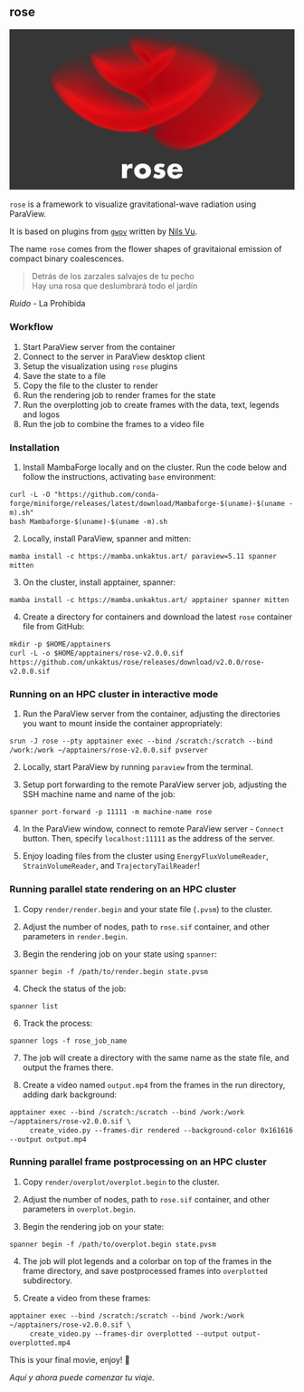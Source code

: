 ## rose

![The rose](rose.png)

`rose` is a framework to visualize gravitational-wave radiation using ParaView.

It is based on plugins from [`gwpv`](https://github.com/nilsvu/gwpv) written by [Nils Vu](https://github.com/nilsvu).

The name `rose` comes from the flower shapes of gravitaional emission of compact binary coalescences.

> Detrás de los zarzales salvajes de tu pecho \
> Hay una rosa que deslumbrará todo el jardín

_Ruido_ - La Prohibida

### Workflow
1. Start ParaView server from the container
2. Connect to the server in ParaView desktop client
3. Setup the visualization using `rose` plugins
4. Save the state to a file
5. Copy the file to the cluster to render
6. Run the rendering job to render frames for the state
7. Run the overplotting job to create frames with the data, text, legends and logos
8. Run the job to combine the frames to a video file


### Installation

1. Install MambaForge locally and on the cluster.
Run the code below and follow the instructions, activating `base` environment:

```shell
curl -L -O "https://github.com/conda-forge/miniforge/releases/latest/download/Mambaforge-$(uname)-$(uname -m).sh"
bash Mambaforge-$(uname)-$(uname -m).sh
```

2. Locally, install ParaView, spanner and mitten:
```shell
mamba install -c https://mamba.unkaktus.art/ paraview=5.11 spanner mitten
```

3. On the cluster, install apptainer, spanner:
```shell
mamba install -c https://mamba.unkaktus.art/ apptainer spanner mitten
```

4. Create a directory for containers and download the latest `rose` container file from GitHub:
```shell
mkdir -p $HOME/apptainers
curl -L -o $HOME/apptainers/rose-v2.0.0.sif https://github.com/unkaktus/rose/releases/download/v2.0.0/rose-v2.0.0.sif
```


### Running on an HPC cluster in interactive mode

1. Run the ParaView server from the container, adjusting the directories you want to mount inside the container appropriately:
```shell
srun -J rose --pty apptainer exec --bind /scratch:/scratch --bind /work:/work ~/apptainers/rose-v2.0.0.sif pvserver
```

2. Locally, start ParaView by running `paraview` from the terminal.

3. Setup port forwarding to the remote ParaView server job, adjusting the SSH machine name and name of the job:
```shell
spanner port-forward -p 11111 -m machine-name rose
```

4. In the ParaView window, connect to remote ParaView server - `Connect` button.
Then, specify `localhost:11111` as the address of the server.

6. Enjoy loading files from the cluster using `EnergyFluxVolumeReader`, `StrainVolumeReader`, and `TrajectoryTailReader`!



### Running parallel state rendering on an HPC cluster

1. Copy `render/render.begin` and your state file (`.pvsm`) to the cluster.

2. Adjust the number of nodes, path to `rose.sif` container, and other parameters in `render.begin`.

3. Begin the rendering job on your state using `spanner`:
```shell
spanner begin -f /path/to/render.begin state.pvsm
```
4. Check the status of the job:
```shell
spanner list
```

6. Track the process:
```shell
spanner logs -f rose_job_name
```

7. The job will create a directory with the same name as the state file, and output the frames there.

8. Create a video named `output.mp4` from the frames in the run directory, adding dark background:
```shell
apptainer exec --bind /scratch:/scratch --bind /work:/work ~/apptainers/rose-v2.0.0.sif \
     create_video.py --frames-dir rendered --background-color 0x161616 --output output.mp4
```

### Running parallel frame postprocessing on an HPC cluster

1. Copy `render/overplot/overplot.begin` to the cluster.

2. Adjust the number of nodes, path to `rose.sif` container, and other parameters in `overplot.begin`.

3. Begin the rendering job on your state:
```shell
spanner begin -f /path/to/overplot.begin state.pvsm
```

4. The job will plot legends and a colorbar on top of the frames in the frame directory, and save
postprocessed frames into `overplotted` subdirectory.

5. Create a video from these frames:
```shell
apptainer exec --bind /scratch:/scratch --bind /work:/work ~/apptainers/rose-v2.0.0.sif \
     create_video.py --frames-dir overplotted --output output-overplotted.mp4
```

This is your final movie, enjoy! 💫

_Aquí y ahora puede comenzar tu viaje._

